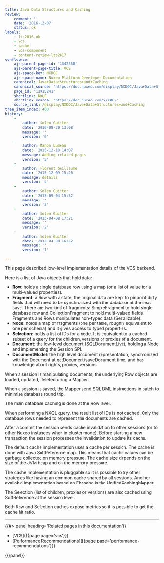 ```yaml
---
title: Java Data Structures and Caching
review:
    comment: ''
    date: '2016-12-07'
    status: ok
labels:
    - lts2016-ok
    - vcs
    - cache
    - vcs-component
    - content-review-lts2017
confluence:
    ajs-parent-page-id: '3342350'
    ajs-parent-page-title: VCS
    ajs-space-key: NXDOC
    ajs-space-name: Nuxeo Platform Developer Documentation
    canonical: Java+Data+Structures+and+Caching
    canonical_source: 'https://doc.nuxeo.com/display/NXDOC/Java+Data+Structures+and+Caching'
    page_id: '12915241'
    shortlink: KRLF
    shortlink_source: 'https://doc.nuxeo.com/x/KRLF'
    source_link: /display/NXDOC/Java+Data+Structures+and+Caching
tree_item_index: 400
history:
    - 
        author: Solen Guitter
        date: '2016-08-30 13:08'
        message: ''
        version: '6'
    - 
        author: Manon Lumeau
        date: '2015-12-10 14:07'
        message: Adding related pages
        version: '5'
    - 
        author: Florent Guillaume
        date: '2015-12-09 15:20'
        message: details
        version: '4'
    - 
        author: Solen Guitter
        date: '2013-09-04 15:52'
        message: ''
        version: '3'
    - 
        author: Solen Guitter
        date: '2013-04-08 17:21'
        message: ''
        version: '2'
    - 
        author: Solen Guitter
        date: '2013-04-08 16:52'
        message: ''
        version: '1'

---
```

This page described low-level implementation details of the VCS backend.

Here is a list of Java objects that hold data:

*   **Row**: holds a single database row using a map (or a list of value for a multi-valued properties).
*   **Fragment**: a Row with a state, the original data are kept to pinpoint dirty fields that will need to be synchronized with the database at the next save. There are two kind of fragments: SimpleFragment to hold single database row and CollectionFragment to hold multi-valued fields. Fragments and Rows manipulates non-typed data (Serializable).
*   **Node**: holds a map of fragments (one per table, roughly equivalent to one per schema) and it gives access to typed properties.
*   **Selection**: holds a list of IDs for a node. It is equivalent to a cached subset of a query for the children, versions or proxies of a document.
*   **Document**: the low-level document (SQLDocumentLive), holding a Node and implementing the Session SPI.
*   **DocumentModel**: the high level document representation, synchronized with the Document at getDocument/saveDocument time, and has knowledge about rights, proxies, versions.

When a session is manipulating documents, the underlying Row objects are loaded, updated, deleted using a Mapper.

When a session is saved, the Mapper send SQL DML instructions in batch to minimize database round trip.

The main database caching is done at the Row level.

When performing a NXQL query, the result list of IDs is not cached. Only the database rows needed to represent the documents are cached.

After a commit the session sends cache invalidation to other sessions (or to other Nuxeo instances when in cluster mode). Before starting a new transaction the session processes the invalidation to update its cache.

The default cache implementation uses a cache per session. The cache is done with Java SoftReference map. This means that cache values can be garbage collected on memory pressure. The cache size depends on the size of the JVM heap and on the memory pressure.

The cache implementation is pluggable so it is possible to try other strategies like having an common cache shared by all sessions. Another available implementation based on Ehcache is the UnifiedCachingMapper.

The Selection (list of children, proxies or versions) are also cached using SoftReference at the session level.

Both Row and Selection caches expose metrics so it is possible to get the cache hit ratio.

* * *

<div class="row" data-equalizer data-equalize-on="medium"><div class="column medium-6">{{#> panel heading='Related pages in this documentation'}}

- [VCS]({{page page='vcs'}})
- [Performance Recommendations]({{page page='performance-recommendations'}})

{{/panel}}</div><div class="column medium-6">

</div></div>
